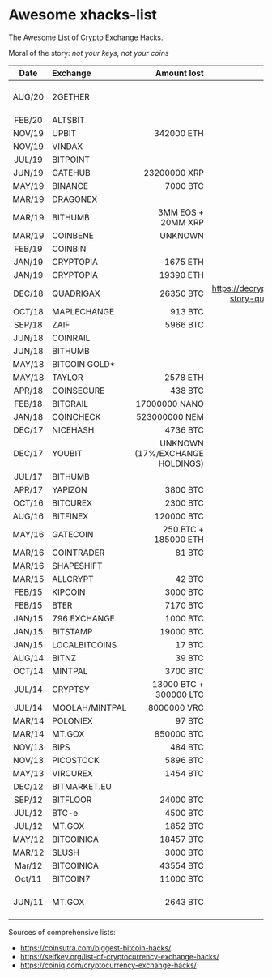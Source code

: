 # Awesome xhacks-list
The Awesome List of Crypto Exchange Hacks.

Moral of the story: *not your keys, not your coins*

| Date | Exchange | Amount lost | $ value at hack date | Source |
| :---: | :--- | ---: | ---: | :--- |
| AUG/20 | 2GETHER | | €1.2 MM | https://www.xataka.com/criptomonedas/roban-1-2-millones-euros-bitcoins-plataforma-fintech-espanola-2gether
| FEB/20 | ALTSBIT | | $70000
| NOV/19 | UPBIT | 342000 ETH
| NOV/19 | VINDAX | | $500000
| JUL/19 | BITPOINT | | $30 MM
| JUN/19 | GATEHUB | 23200000 XRP
| MAY/19 | BINANCE | 7000 BTC
| MAR/19 | DRAGONEX | | $7 MM
| MAR/19 | BITHUMB | 3MM EOS + 20MM XRP |
| MAR/19 | COINBENE | UNKNOWN
| FEB/19 | COINBIN | | $30 MM
| JAN/19 | CRYPTOPIA | 1675 ETH
| JAN/19 | CRYPTOPIA | 19390 ETH
| DEC/18 | QUADRIGAX | 26350 BTC | https://decrypt.co/5853/complete-story-quadrigacx-190-million
| OCT/18 | MAPLECHANGE | 913 BTC
| SEP/18 | ZAIF | 5966 BTC
| JUN/18 | COINRAIL | | $40 MM
| JUN/18 | BITHUMB | | $31 MM | 
| MAY/18 | BITCOIN GOLD* | | $18 MM | 51% ATTACK ON BTG
| MAY/18 | TAYLOR | 2578 ETH
| APR/18 | COINSECURE | 438 BTC
| FEB/18 | BITGRAIL | 17000000 NANO
| JAN/18 | COINCHECK | 523000000 NEM
| DEC/17 | NICEHASH | 4736 BTC
| DEC/17 | YOUBIT | UNKNOWN (17%/EXCHANGE HOLDINGS)
| JUL/17 | BITHUMB | | $7000000 |
| APR/17 | YAPIZON | 3800 BTC
| OCT/16 | BITCUREX | 2300 BTC
| AUG/16 | BITFINEX | 120000 BTC
| MAY/16 | GATECOIN | 250 BTC + 185000 ETH
| MAR/16 | COINTRADER | 81 BTC
| MAR/16 | SHAPESHIFT | | $230000
| MAR/15 | ALLCRYPT | 42 BTC
| FEB/15 | KIPCOIN | 3000 BTC
| FEB/15 | BTER | 7170 BTC
| JAN/15 | 796 EXCHANGE | 1000 BTC
| JAN/15 | BITSTAMP | 19000 BTC
| JAN/15 | LOCALBITCOINS | 17 BTC
| AUG/14 | BITNZ | 39 BTC
| OCT/14 | MINTPAL | 3700 BTC
| JUL/14 | CRYPTSY | 13000 BTC + 300000 LTC
| JUL/14 | MOOLAH/MINTPAL | 8000000 VRC
| MAR/14 | POLONIEX | 97 BTC
| MAR/14 | MT.GOX | 850000 BTC
| NOV/13 | BIPS | 484 BTC
| NOV/13 | PICOSTOCK | 5896 BTC
| MAY/13 | VIRCUREX | 1454 BTC
| DEC/12 | BITMARKET.EU |
| SEP/12 | BITFLOOR | 24000 BTC
| JUL/12 | BTC-e | 4500 BTC
| JUL/12 | MT.GOX | 1852 BTC
| MAY/12 | BITCOINICA | 18457 BTC
| MAR/12 | SLUSH | 3000 BTC | |
| Mar/12 | BITCOINICA | 43554 BTC | |
| Oct/11 | BITCOIN7 | 11000 BTC | |
| JUN/11 | MT.GOX | 2643 BTC | | https://www.ledger.com/hack-flasback-the-mt-gox-hack-the-most-iconic-exchange-hack/ |


Sources of comprehensive lists:
* https://coinsutra.com/biggest-bitcoin-hacks/
* https://selfkey.org/list-of-cryptocurrency-exchange-hacks/
* https://coiniq.com/cryptocurrency-exchange-hacks/
